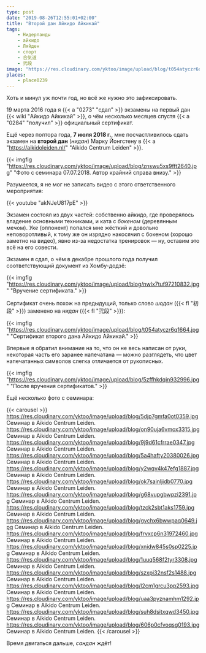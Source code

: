 ```yaml
---
type: post
date: "2019-08-26T12:55:01+02:00"
title: "Второй дан Айкидо Айкикай"
tags:
    - Нидерланды
    - айкидо
    - Ляйден
    - спорт
    - 合気道
    - 弐段
image: "https://res.cloudinary.com/yktoo/image/upload/blog/t054atyczr6q1664.jpg"
places:
    - place0239
---
```


Хоть и минул уж почти год, но всё же нужно это зафиксировать.

19 марта 2016 года я {{< a "0273" "сдал" >}} экзамены на первый дан {{< wiki "Айкидо Айкикай" >}}, о чём несколько месяцев спустя {{< a "0284" "получил" >}} официальный сертификат.

<!--more-->

Ещё через полтора года, **7 июля 2018 г.**, мне посчастливилось сдать экзамен на **второй дан** (*нидан*) Марку Йонгстену в {{< a "https://aikidoleiden.nl/" "Aikido Centrum Leiden" >}}.

{{< imgfig "https://res.cloudinary.com/yktoo/image/upload/blog/znswu5xs9fft2640.jpg" "Фото с семинара 07.07.2018. Автор крайний справа внизу." >}}

Разумеется, я не мог не записать видео с этого ответственного мероприятия:

{{< youtube "akNJeU817pE" >}}

Экзамен состоял из двух частей: собственно айкидо, где проверялось владение основными техниками, и ката с *бокеном* (деревянным мечом). *Уке* (оппонент) попался мне жёсткий и довольно неповоротливый, к тому же он изрядно накосячил с бокеном (хорошо заметно на видео), явно из-за недостатка тренировок — ну, оставим это всё на его совести.

Экзамен я сдал, о чём в декабре прошлого года получил соответствующий документ из Хомбу-додзё:

{{< imgfig "https://res.cloudinary.com/yktoo/image/upload/blog/nwlx7tuf97210832.jpg" "Вручение сертификата." >}}

Сертификат очень похож на предыдущий, только слово *шодан* ({{< fl "初段" >}}) заменено на *нидан* ({{< fl "弐段" >}}):

{{< imgfig "https://res.cloudinary.com/yktoo/image/upload/blog/t054atyczr6q1664.jpg" "Сертификат второго дана Айкидо Айкикай." >}}

Впервые я обратил внимание на то, что он не весь написан от руки, некоторая часть его заранее напечатана — можно разглядеть, что цвет напечатанных символов слегка отличается от рукописных.

{{< imgfig "https://res.cloudinary.com/yktoo/image/upload/blog/5zffhkdqin932996.jpg" "После вручения сертификатов." >}}

Ещё несколько фото с семинара:

{{< carousel >}}
    https://res.cloudinary.com/yktoo/image/upload/blog/5djp7gmfa0ot0359.jpg Семинар в Aikido Centrum Leiden.
    https://res.cloudinary.com/yktoo/image/upload/blog/on90uja6vmox3315.jpg Семинар в Aikido Centrum Leiden.
    https://res.cloudinary.com/yktoo/image/upload/blog/9j9d61cfrrae0347.jpg Семинар в Aikido Centrum Leiden.
    https://res.cloudinary.com/yktoo/image/upload/blog/5a4hafty20380026.jpg Семинар в Aikido Centrum Leiden.
    https://res.cloudinary.com/yktoo/image/upload/blog/y2wqv4k47efg1887.jpg Семинар в Aikido Centrum Leiden.
    https://res.cloudinary.com/yktoo/image/upload/blog/ok7sainljidb0770.jpg Семинар в Aikido Centrum Leiden.
    https://res.cloudinary.com/yktoo/image/upload/blog/g68vupgbwpzi2391.jpg Семинар в Aikido Centrum Leiden.
    https://res.cloudinary.com/yktoo/image/upload/blog/tzck2sbt1aks1759.jpg Семинар в Aikido Centrum Leiden.
    https://res.cloudinary.com/yktoo/image/upload/blog/gvchx6bwwpaq0649.jpg Семинар в Aikido Centrum Leiden.
    https://res.cloudinary.com/yktoo/image/upload/blog/frvxcp6n31972460.jpg Семинар в Aikido Centrum Leiden.
    https://res.cloudinary.com/yktoo/image/upload/blog/xnidw845s0sp0225.jpg Семинар в Aikido Centrum Leiden.
    https://res.cloudinary.com/yktoo/image/upload/blog/1uuq568f2tyr3308.jpg Семинар в Aikido Centrum Leiden.
    https://res.cloudinary.com/yktoo/image/upload/blog/szxpi32nsf2s1488.jpg Семинар в Aikido Centrum Leiden.
    https://res.cloudinary.com/yktoo/image/upload/blog/l2cm1grcu3pp2593.jpg Семинар в Aikido Centrum Leiden.
    https://res.cloudinary.com/yktoo/image/upload/blog/uaa3pyznamhm1292.jpg Семинар в Aikido Centrum Leiden.
    https://res.cloudinary.com/yktoo/image/upload/blog/suh8dsitxqwd3450.jpg Семинар в Aikido Centrum Leiden.
    https://res.cloudinary.com/yktoo/image/upload/blog/606p0cfvoqsg0193.jpg Семинар в Aikido Centrum Leiden.
{{< /carousel >}}

Время двигаться дальше, *сандан* ждёт!